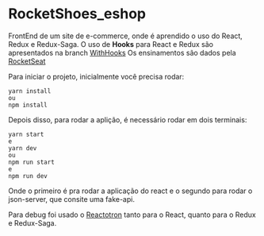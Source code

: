 # RocketShoes_eshop
FrontEnd de um site de e-commerce, onde é aprendido o uso do React, Redux e Redux-Saga.
O uso de **Hooks** para React  e Redux são apresentados na branch [WithHooks](https://github.com/RenatoDTH/RocketShoes_eshop/tree/WithHooks)
Os ensinamentos são dados pela [RocketSeat](https://rocketseat.com.br/)

Para iniciar o projeto, inicialmente você precisa rodar:
```
yarn install
ou
npm install
```

Depois disso, para rodar a aplição, é necessário rodar em dois terminais:
```
yarn start
e
yarn dev
ou
npm run start
e
npm run dev
```
Onde o primeiro é pra rodar a aplicação do react e o segundo para rodar o json-server, que consite uma fake-api.

Para debug foi usado o [Reactotron](https://github.com/infinitered/reactotron) tanto para o React, quanto para o Redux e Redux-Saga.
